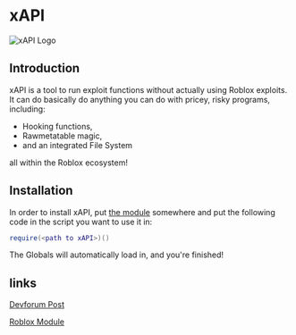 # xAPI

![xAPI Logo](https://github.com/3skue/xAPI/assets/142699644/a3e884cb-05c0-46cd-98a6-2ef6ba85aa2f)

## Introduction

xAPI is a tool to run exploit functions without actually using Roblox exploits. It can do basically do anything you can do with pricey, risky programs, including:
- Hooking functions,
- Rawmetatable magic,
- and an integrated File System

all within the Roblox ecosystem!

## Installation

In order to install xAPI, put [the module](https://create.roblox.com/marketplace/asset/15278579028/xAPI-Source) somewhere and put the following code in the script you want to use it in:
```lua
require(<path to xAPI>)()
```
The Globals will automatically load in, and you're finished!

## links
[Devforum Post](https://devforum.roblox.com/t/xapi-a-powerful-executor-simulator/2688148)

[Roblox Module](https://create.roblox.com/marketplace/asset/15278579028/xAPI-Source)
